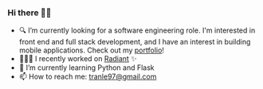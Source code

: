 ### Hi there 👋🏼
- 🔍 I’m currently looking for a software engineering role. I'm interested in front end and full stack development, and I have an interest in building mobile applications. Check out my [portfolio](https://tranle.dev)!
- 👩🏻‍💻 I recently worked on [Radiant](https://github.com/trnle/radiant) ✨
- 🌱 I’m currently learning Python and Flask
- 📫 How to reach me: tranle97@gmail.com



<!--
**trnle/trnle** is a ✨ _special_ ✨ repository because its `README.md` (this file) appears on your GitHub profile.
Here are some ideas to get you started:

- 🔭 I’m currently working on ...
- 🌱 I’m currently learning ...
- 👯 I’m looking to collaborate on ...
- 🤔 I’m looking for help with ...
- 💬 Ask me about ...
- 📫 How to reach me: ...
- 😄 Pronouns: ...
- ⚡ Fun fact: ...
-->
